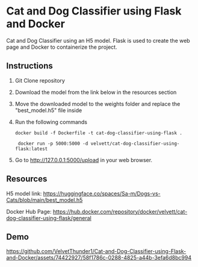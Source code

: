# Cat and Dog Classifier using Flask and Docker

Cat and Dog Classifier using an H5 model. Flask is used to create the web page and Docker to containerize the project.

## Instructions

1. Git Clone repository
2. Download the model from the link below in the resources section
3. Move the downloaded model to the weights folder and replace the "best_model.h5" file inside
4. Run the following commands
   
   ```
   docker build -f Dockerfile -t cat-dog-classifier-using-flask .

    docker run -p 5000:5000 -d velvett/cat-dog-classifier-using-flask:latest
   ```
5. Go to http://127.0.0.1:5000/upload in your web browser.

## Resources
H5 model link: https://huggingface.co/spaces/Sa-m/Dogs-vs-Cats/blob/main/best_model.h5

Docker Hub Page: https://hub.docker.com/repository/docker/velvett/cat-dog-classifier-using-flask/general

## Demo

https://github.com/VelvetThunder1/Cat-and-Dog-Classifier-using-Flask-and-Docker/assets/74422927/58f1786c-0288-4825-a44b-3efa6d8bc994

